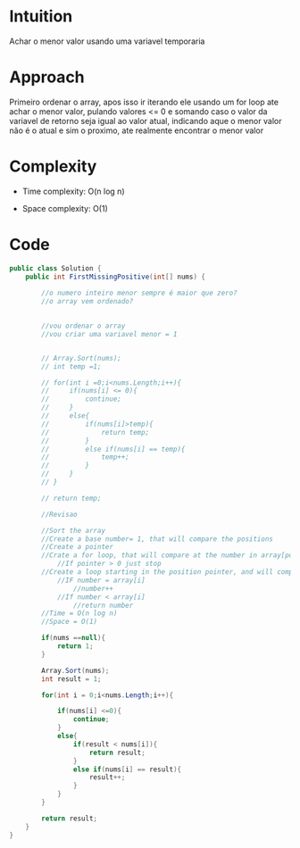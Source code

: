 # Intuition
Achar o menor valor usando uma variavel temporaria 

# Approach
Primeiro ordenar o array, apos isso ir iterando ele usando um for loop ate achar o menor valor, pulando valores <= 0 e somando caso o valor da variavel de retorno seja igual ao valor atual, indicando aque o menor valor não é o atual e sim o proximo, ate realmente encontrar o menor valor

# Complexity
- Time complexity: O(n log n)

- Space complexity: O(1)

# Code
```csharp []
public class Solution {
    public int FirstMissingPositive(int[] nums) {
        
        //o numero inteiro menor sempre é maior que zero?
        //o array vem ordenado?
        

        //vou ordenar o array
        //vou criar uma variavel menor = 1


        // Array.Sort(nums);
        // int temp =1;

        // for(int i =0;i<nums.Length;i++){
        //     if(nums[i] <= 0){
        //         continue;
        //     }
        //     else{
        //         if(nums[i]>temp){
        //             return temp;
        //         }
        //         else if(nums[i] == temp){
        //             temp++;
        //         }
        //     }
        // }

        // return temp;

        //Revisao

        //Sort the array
        //Create a base number= 1, that will compare the positions
        //Create a pointer
        //Crate a for loop, that will compare at the number in array[pointer] > 0
            //If pointer > 0 just stop
        //Create a loop starting in the position pointer, and will comparae with the variable number
            //IF number = array[i]
                //number++
            //If number < array[i]
                //return number
        //Time = O(n log n)
        //Space = O(1)

        if(nums ==null){
            return 1;
        }

        Array.Sort(nums);
        int result = 1;

        for(int i = 0;i<nums.Length;i++){

            if(nums[i] <=0){
                continue;
            }
            else{
                if(result < nums[i]){
                    return result;
                }
                else if(nums[i] == result){
                    result++;
                }
            }
        }

        return result;
    }
}
```
